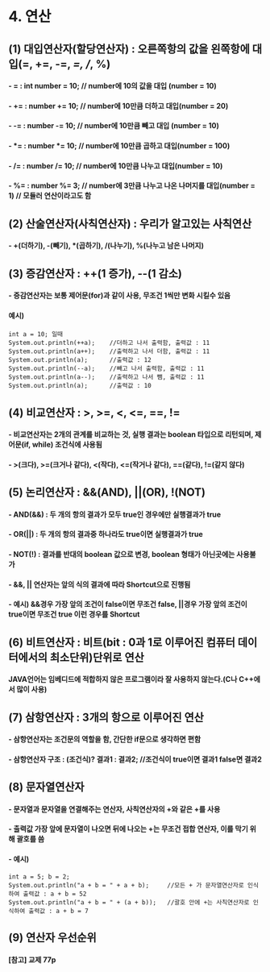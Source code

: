 # 4. 연산
## (1) 대입연산자(할당연산자) : 오른쪽항의 값을 왼쪽항에 대입(=, +=, -=, *=, /*, %)
#### - = : int number = 10; // number에 10의 값을 대입 (number = 10)
#### - += : number += 10; // number에 10만큼 더하고 대입(number = 20)
#### - -= : number -= 10; // number에 10만큼 빼고 대입 (number = 10)
#### - *= : number *= 10; // number에 10만큼 곱하고 대입(number = 100)
#### - /= : number /= 10; // number에 10만큼 나누고 대입(number = 10)
#### - %= : number %= 3; // number에 3만큼 나누고 나온 나머지를 대입(number = 1) // 모듈러 연산이라고도 함

## (2) 산술연산자(사칙연산자) : 우리가 알고있는 사칙연산
#### - +(더하기), -(빼기), *(곱하기), /(나누기), %(나누고 남은 나머지)

## (3) 증감연산자 : ++(1 증가), --(1 감소)
#### - 증감연산자는 보통 제어문(for)과 같이 사용, 무조건 1씩만 변화 시킬수 있음
#### 예시)
	int a = 10; 일때
	System.out.println(++a);	//더하고 나서 출력함, 출력값 : 11
	System.out.println(a++);	//출력하고 나서 더함, 출력값 : 11
	System.out.println(a);		//출력값 : 12
	System.out.println(--a);	//빼고 나서 출력함, 출력값 : 11
	System.out.println(a--);	//출력하고 나서 뺌, 출력값 : 11
	System.out.println(a);		//출력값 : 10

## (4) 비교연산자 : >, >=, <, <=, ==, !=
#### - 비교연산자는 2개의 관계를 비교하는 것, 실행 결과는 boolean 타입으로 리턴되며, 제어문(if, while) 조건식에 사용됨
#### - >(크다), >=(크거나 같다), <(작다), <=(작거나 같다), ==(같다), !=(같지 않다)

## (5) 논리연산자 : &&(AND), ||(OR), !(NOT)
#### - AND(&&) : 두 개의 항의 결과가 모두 true인 경우에만 실행결과가 true
#### - OR(||) : 두 개의 항의 결과중 하나라도 true이면 실행결과가 true
#### - NOT(!) : 결과를 반대의 boolean 값으로 변경, boolean 형태가 아닌곳에는 사용불가
#### - &&, || 연산자는 앞의 식의 결과에 따라 Shortcut으로 진행됨
#### - 예시) &&경우 가장 앞의 조건이 false이면 무조건 false, ||경우 가장 앞의 조건이 true이면 무조건 true 이런 경우를 Shortcut

## (6) 비트연산자 : 비트(bit : 0과 1로 이루어진 컴퓨터 데이터에서의 최소단위)단위로 연산
#### JAVA언어는 임베디드에 적합하지 않은 프로그램이라 잘 사용하지 않는다.(C나 C++에서 많이 사용)

## (7) 삼항연산자 : 3개의 항으로 이루어진 연산
#### - 삼항연산자는 조건문의 역할을 함, 간단한 if문으로 생각하면 편함
#### - 삼항연산자 구조 : (조건식)? 결과1 : 결과2;	//조건식이 true이면 결과1 false면 결과2

## (8) 문자열연산자
#### - 문자열과 문자열을 연결해주는 연산자, 사칙연산자의 +와 같은 +를 사용
#### - 출력값 가장 앞에 문자열이 나오면 뒤에 나오는 +는 무조건 접합 연산자, 이를 막기 위해 괄호를 씀
#### - 예시) 
	int a = 5; b = 2;
	System.out.println("a + b = " + a + b);		//모든 + 가 문자열연산자로 인식하여 출력값 : a + b = 52
	System.out.println("a + b = " + (a + b));	//괄호 안에 +는 사칙연산자로 인식하여 출력값 : a + b = 7

## (9) 연산자 우선순위
#### [참고] 교제 77p 





